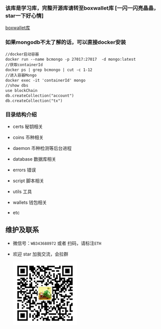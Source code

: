 ### 该库是学习库，完整开源库请转至boxwallet库 [一闪一闪亮晶晶，star一下好心情]
[boxwallet库](https://github.com/Rennbon/boxwallet)


### 如果mongodb不太了解的话，可以直接docker安装	
```	
//docker启动容器	
docker run --name bcmongo -p 27017:27017  -d mongo:latest 	
//获取containerId	
docker ps | grep bcmongo | cut -c 1-12	
//进入容器Mongo	
docker exec -it 'containerId' mongo	
//show dbs	
use blockChain	
db.createCollection("account")	
db.createCollection("tx")	
```	



 ### 目录结构介绍	
- certs  秘钥相关	
- coins  币种相关	
- daemon 币种检测等后台进程	
- database 数据库相关	
- errors 错误	
- script 脚本相关	
- utils 工具	
- wallets 钱包相关

- etc

## 维护及联系
- 微信号：`WB343688972` 或者 扫码，请标注`ETH`
- 欢迎 star 加我交流，会拉群
   
   <img src="https://github.com/Rennbon/pyhikvision/blob/master/doc/wechat.png" width="200px" >
